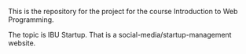 This is the repository for the project for the course Introduction to Web Programming.

The topic is IBU Startup. That is a social-media/startup-management website.